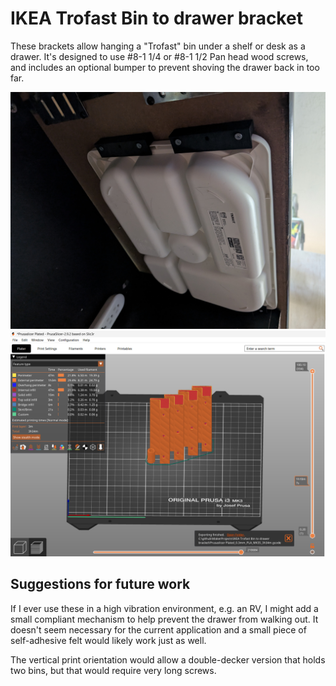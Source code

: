 # IKEA Trofast Bin to drawer bracket

These brackets allow hanging a "Trofast" bin under a shelf or desk as a drawer.  It's designed to use #8-1 1/4 or #8-1 1/2 Pan head wood screws, and includes an optional bumper to prevent shoving the drawer back in too far.

![Installed](Images/Installed.jpg)
![Plated](Images/Plated.png)

## Suggestions for future work

If I ever use these in a high vibration environment, e.g. an RV, I might add a small compliant mechanism to help prevent the drawer from walking out.  It doesn't seem necessary for the current application and a small piece of self-adhesive felt would likely work just as well.

The vertical print orientation would allow a double-decker version that holds two bins, but that would require very long screws.